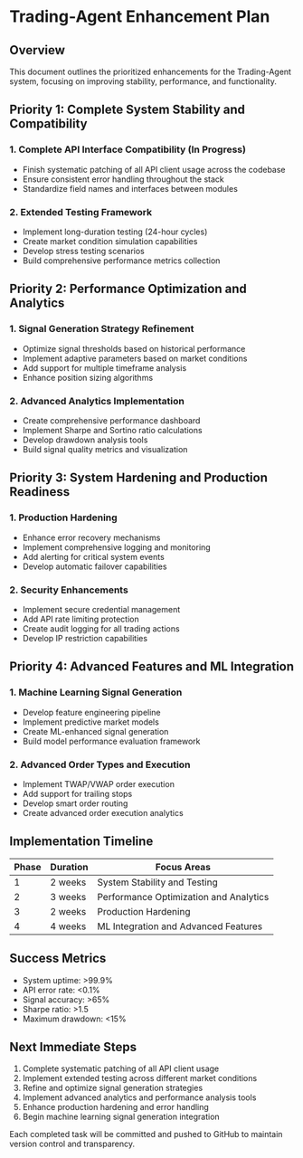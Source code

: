 # Trading-Agent Enhancement Plan

## Overview

This document outlines the prioritized enhancements for the Trading-Agent system, focusing on improving stability, performance, and functionality.

## Priority 1: Complete System Stability and Compatibility

### 1. Complete API Interface Compatibility (In Progress)
- Finish systematic patching of all API client usage across the codebase
- Ensure consistent error handling throughout the stack
- Standardize field names and interfaces between modules

### 2. Extended Testing Framework
- Implement long-duration testing (24-hour cycles)
- Create market condition simulation capabilities
- Develop stress testing scenarios
- Build comprehensive performance metrics collection

## Priority 2: Performance Optimization and Analytics

### 1. Signal Generation Strategy Refinement
- Optimize signal thresholds based on historical performance
- Implement adaptive parameters based on market conditions
- Add support for multiple timeframe analysis
- Enhance position sizing algorithms

### 2. Advanced Analytics Implementation
- Create comprehensive performance dashboard
- Implement Sharpe and Sortino ratio calculations
- Develop drawdown analysis tools
- Build signal quality metrics and visualization

## Priority 3: System Hardening and Production Readiness

### 1. Production Hardening
- Enhance error recovery mechanisms
- Implement comprehensive logging and monitoring
- Add alerting for critical system events
- Develop automatic failover capabilities

### 2. Security Enhancements
- Implement secure credential management
- Add API rate limiting protection
- Create audit logging for all trading actions
- Develop IP restriction capabilities

## Priority 4: Advanced Features and ML Integration

### 1. Machine Learning Signal Generation
- Develop feature engineering pipeline
- Implement predictive market models
- Create ML-enhanced signal generation
- Build model performance evaluation framework

### 2. Advanced Order Types and Execution
- Implement TWAP/VWAP order execution
- Add support for trailing stops
- Develop smart order routing
- Create advanced order execution analytics

## Implementation Timeline

| Phase | Duration | Focus Areas |
|-------|----------|-------------|
| 1     | 2 weeks  | System Stability and Testing |
| 2     | 3 weeks  | Performance Optimization and Analytics |
| 3     | 2 weeks  | Production Hardening |
| 4     | 4 weeks  | ML Integration and Advanced Features |

## Success Metrics

- System uptime: >99.9%
- API error rate: <0.1%
- Signal accuracy: >65%
- Sharpe ratio: >1.5
- Maximum drawdown: <15%

## Next Immediate Steps

1. Complete systematic patching of all API client usage
2. Implement extended testing across different market conditions
3. Refine and optimize signal generation strategies
4. Implement advanced analytics and performance analysis tools
5. Enhance production hardening and error handling
6. Begin machine learning signal generation integration

Each completed task will be committed and pushed to GitHub to maintain version control and transparency.
